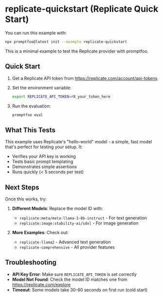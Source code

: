 # replicate-quickstart (Replicate Quick Start)

You can run this example with:

```bash
npx promptfoo@latest init --example replicate-quickstart
```

This is a minimal example to test the Replicate provider with promptfoo.

## Quick Start

1. Get a Replicate API token from https://replicate.com/account/api-tokens

2. Set the environment variable:
   ```bash
   export REPLICATE_API_TOKEN=r8_your_token_here
   ```

3. Run the evaluation:
   ```bash
   promptfoo eval
   ```

## What This Tests

This example uses Replicate's "hello-world" model - a simple, fast model that's perfect for testing your setup. It:

- Verifies your API key is working
- Tests basic prompt templating
- Demonstrates simple assertions
- Runs quickly (< 5 seconds per test)

## Next Steps

Once this works, try:

1. **Different Models**: Replace the model ID with:
   - `replicate:meta/meta-llama-3-8b-instruct` - For text generation
   - `replicate:image:stability-ai/sdxl` - For image generation

2. **More Examples**: Check out:
   - `replicate-llama2` - Advanced text generation
   - `replicate-comprehensive` - All provider features

## Troubleshooting

- **API Key Error**: Make sure `REPLICATE_API_TOKEN` is set correctly
- **Model Not Found**: Check the model ID matches one from https://replicate.com/explore
- **Timeout**: Some models take 30-60 seconds on first run (cold start) 